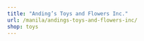 ```yaml
---
title: "Anding’s Toys and Flowers Inc."
url: /manila/andings-toys-and-flowers-inc/
shop: toys
---
```

